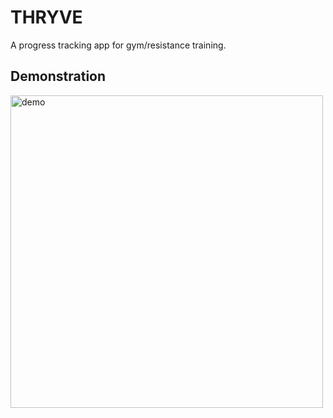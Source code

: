 # THRYVE

A progress tracking app for gym/resistance training.

## Demonstration

<img src="demonstrations/demo.gif" alt="demo" height="500"/>

